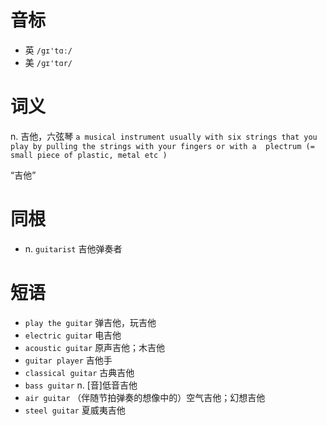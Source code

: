 # 音标

- 英 `/gɪ'tɑː/`
- 美 `/ɡɪ'tɑr/`

# 词义

n. 吉他，六弦琴
`a musical instrument usually with six strings that you play by pulling the strings with your fingers or with a  plectrum (= small piece of plastic, metal etc ) `



“吉他”

# 同根

- n. `guitarist` 吉他弹奏者

# 短语

- `play the guitar` 弹吉他，玩吉他
- `electric guitar` 电吉他
- `acoustic guitar` 原声吉他；木吉他
- `guitar player` 吉他手
- `classical guitar` 古典吉他
- `bass guitar` n. [音]低音吉他
- `air guitar` （伴随节拍弹奏的想像中的）空气吉他；幻想吉他
- `steel guitar` 夏威夷吉他

